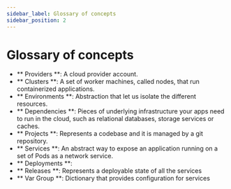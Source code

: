 ```yaml
---
sidebar_label: Glossary of concepts
sidebar_position: 2
---
```


# Glossary of concepts

- ** Providers **: A cloud provider account.
- ** Clusters **: A set of worker machines, called nodes, that run containerized applications.
- ** Environments **: Abstraction that let us isolate the different resources.
- ** Dependencies **: Pieces of underlying infrastructure your apps need to run in the cloud, such as relational databases, storage services or caches.
- ** Projects **: Represents a codebase and it is managed by a git repository.
- ** Services **: An abstract way to expose an application running on a set of Pods as a network service.
- ** Deployments **:
- ** Releases **: Represents a deployable state of all the services
- ** Var Group **: Dictionary that provides configuration for services
